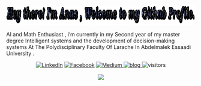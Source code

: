 

<img src="./Assets/anas.gif" height = "50px">

AI and Math Enthusiast , i’m currently in my Second year of my master degree Intelligent systems and the development of decision-making systems At The Polydisciplinary Faculty Of Larache In Abdelmalek Essaadi University .


<center>

<a href="https://www.linkedin.com/in/anasbrital98" target="_blank"><img src="https://img.shields.io/badge/LinkedIn-%230077B5.svg?&style=flat-square&logo=linkedin&logoColor=white" alt="LinkedIn"></a>
<a href="https://www.facebook.com/anasbrital98" target="_blank"><img src="https://img.shields.io/badge/Facebook-%231877F2.svg?&style=flat-square&logo=facebook&logoColor=white" alt="Facebook"></a>
<a href="https://medium.com/@AnasBrital98" >
<img src="https://img.shields.io/badge/Medium-lightgrey?logo=medium&?&style=flat-square&logoColor=black" alt="Medium">
</a>
<a href="https://">
<img src="https://img.shields.io/badge/My%20Blog-lightgrey?logo=internetexplorer&style=flat-square&logoColor=white&color=black" alt = "blog">
</a>
![visitors](https://visitor-badge.laobi.icu/badge?page_id=anasbrital98)

</center>

<center>
<img align="center" src="https://github-readme-stats.vercel.app/api?username=anasbrital98&show_icons=true&hide_border=false">
</center>